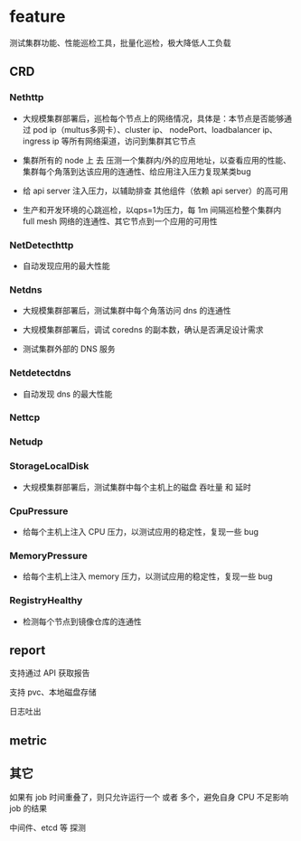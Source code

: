 # feature 

测试集群功能、性能巡检工具，批量化巡检，极大降低人工负载

## CRD 

### Nethttp

* 大规模集群部署后，巡检每个节点上的网络情况，具体是：本节点是否能够通过 pod ip（multus多网卡）、cluster ip、
    nodePort、loadbalancer ip、ingress ip 等所有网络渠道，访问到集群其它节点

* 集群所有的 node 上 去 压测一个集群内/外的应用地址，以查看应用的性能、集群每个角落到达该应用的连通性、给应用注入压力复现某类bug

* 给 api server 注入压力，以辅助排查 其他组件（依赖 api server）的高可用

* 生产和开发环境的心跳巡检，以qps=1为压力，每 1m 间隔巡检整个集群内 full mesh 网络的连通性、其它节点到一个应用的可用性

### NetDetecthttp

* 自动发现应用的最大性能

### Netdns

* 大规模集群部署后，测试集群中每个角落访问 dns 的连通性

* 大规模集群部署后，调试 coredns 的副本数，确认是否满足设计需求

* 测试集群外部的 DNS 服务

### Netdetectdns

* 自动发现 dns 的最大性能

### Nettcp

### Netudp

### StorageLocalDisk

* 大规模集群部署后，测试集群中每个主机上的磁盘 吞吐量 和 延时

### CpuPressure

* 给每个主机上注入 CPU 压力，以测试应用的稳定性，复现一些 bug

### MemoryPressure

* 给每个主机上注入 memory 压力，以测试应用的稳定性，复现一些 bug

### RegistryHealthy

* 检测每个节点到镜像仓库的连通性


## report

支持通过 API 获取报告

支持 pvc、本地磁盘存储

日志吐出

## metric

## 其它

如果有 job 时间重叠了，则只允许运行一个 或者 多个，避免自身 CPU 不足影响 job 的结果

中间件、etcd 等 探测


